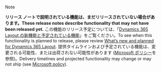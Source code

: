  > [!NOTE]
 >  <span data-ttu-id="a720a-101">**リリース ノートで説明されている機能は、まだリリースされていない場合があります。**</span><span class="sxs-lookup"><span data-stu-id="a720a-101">**These release notes describe functionality that may not have been released yet.**</span></span>
<span data-ttu-id="a720a-102">この機能のリリース予定については、「[Dynamics 365 Layout の新機能と予定されている機能](/business-applications-release-notes/April19/dynamics365-mixed-reality/microsoft-dynamics365-layout/planned-features)」をご覧ください。</span><span class="sxs-lookup"><span data-stu-id="a720a-102">To see when this functionality is planned to release, please review [What’s new and planned for Dynamics 365 Layout](/business-applications-release-notes/April19/dynamics365-mixed-reality/microsoft-dynamics365-layout/planned-features).</span></span> <span data-ttu-id="a720a-103">提供タイムラインおよび予定されている機能は、変更される可能性、または出荷されない可能性があります ([Microsoft ポリシー](https://go.microsoft.com/fwlink/p/?linkid=2007332)を参照)。</span><span class="sxs-lookup"><span data-stu-id="a720a-103">Delivery timelines and projected functionality may change or may not ship (see [Microsoft policy](https://go.microsoft.com/fwlink/p/?linkid=2007332)).</span></span> 
